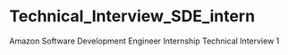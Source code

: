 # Technical_Interview_SDE_intern
Amazon Software Development Engineer Internship Technical Interview 1

